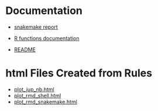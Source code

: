 <!-- 
The content rendered from this file is used for the snakemake report.
-->

# Documentation

  - [snakemake report](./snakemake_report/index.html)

  - [R functions documentation](./cookie_ds_demoRdocs/index.html)

  - [README](README.html)

# html Files Created from Rules

  - [plot\_jup\_nb.html](html/plot_jup_nb.html)  
  - [plot\_rmd\_shell.html](html/plot_rmd_shell.html)  
  - [plot\_rmd\_snakemake.html](html/plot_rmd_snakemake.html)
